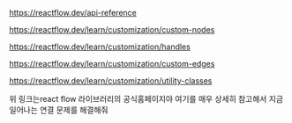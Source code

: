 https://reactflow.dev/api-reference




https://reactflow.dev/learn/customization/custom-nodes

https://reactflow.dev/learn/customization/handles


https://reactflow.dev/learn/customization/custom-edges

https://reactflow.dev/learn/customization/utility-classes

위 링크는react flow 라이브러리의 공식홈페이지야
여기를 매우 상세히 참고해서 지금 일어나는 연결 문제를 해결해줘
